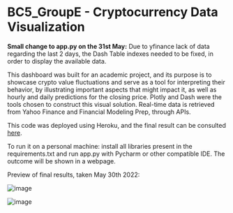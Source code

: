 # BC5_GroupE - Cryptocurrency Data Visualization

**Small change to app.py on the 31st May:** Due to yfinance lack of data regarding the last 2 days, the Dash Table indexes needed to be fixed, in order to display the available data.


This dashboard was built for an academic project, and its purpose is to showcase crypto value fluctuations and serve as a tool for interpreting their behavior, by illustrating important aspects that might impact it, as well as hourly and daily predictions for the closing price. Plotly and Dash were the tools chosen to construct this visual solution. Real-time data is retrieved from Yahoo Finance and Financial Modeling Prep, through APIs.

This code was deployed using Heroku, and the final result can be consulted [here](https://bc5groupe.herokuapp.com/).

To run it on a personal machine: install all libraries present in the requirements.txt and run app.py with Pycharm or other compatible IDE. The outcome will be shown in a webpage.

Preview of final results, taken May 30th 2022:


![image](https://user-images.githubusercontent.com/90902060/171040564-8cd8b041-5027-407e-8754-c5753784f451.png)

![image](https://user-images.githubusercontent.com/90902060/171040764-02f04fa2-f1f6-4461-ad57-315482b5a3fd.png)


